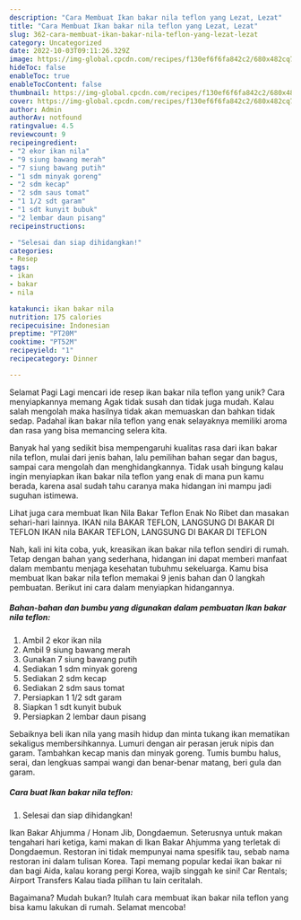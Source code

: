 ```yaml
---
description: "Cara Membuat Ikan bakar nila teflon yang Lezat, Lezat"
title: "Cara Membuat Ikan bakar nila teflon yang Lezat, Lezat"
slug: 362-cara-membuat-ikan-bakar-nila-teflon-yang-lezat-lezat
category: Uncategorized
date: 2022-10-03T09:11:26.329Z
image: https://img-global.cpcdn.com/recipes/f130ef6f6fa842c2/680x482cq70/ikan-bakar-nila-teflon-foto-resep-utama.jpg
hideToc: false
enableToc: true
enableTocContent: false
thumbnail: https://img-global.cpcdn.com/recipes/f130ef6f6fa842c2/680x482cq70/ikan-bakar-nila-teflon-foto-resep-utama.jpg
cover: https://img-global.cpcdn.com/recipes/f130ef6f6fa842c2/680x482cq70/ikan-bakar-nila-teflon-foto-resep-utama.jpg
author: Admin
authorAv: notfound
ratingvalue: 4.5
reviewcount: 9
recipeingredient:
- "2 ekor ikan nila"
- "9 siung bawang merah"
- "7 siung bawang putih"
- "1 sdm minyak goreng"
- "2 sdm kecap"
- "2 sdm saus tomat"
- "1 1/2 sdt garam"
- "1 sdt kunyit bubuk"
- "2 lembar daun pisang"
recipeinstructions:

- "Selesai dan siap dihidangkan!"
categories:
- Resep
tags:
- ikan
- bakar
- nila

katakunci: ikan bakar nila 
nutrition: 175 calories
recipecuisine: Indonesian
preptime: "PT20M"
cooktime: "PT52M"
recipeyield: "1"
recipecategory: Dinner

---
```



Selamat Pagi Lagi mencari ide resep ikan bakar nila teflon yang unik? Cara menyiapkannya memang Agak tidak susah dan tidak juga mudah. Kalau salah mengolah maka hasilnya tidak akan memuaskan dan bahkan tidak sedap. Padahal ikan bakar nila teflon yang enak selayaknya memiliki aroma dan rasa yang bisa memancing selera kita.


Banyak hal yang sedikit bisa mempengaruhi kualitas rasa dari ikan bakar nila teflon, mulai dari jenis bahan, lalu pemilihan bahan segar dan bagus, sampai cara mengolah dan menghidangkannya. Tidak usah bingung kalau ingin menyiapkan ikan bakar nila teflon yang enak di mana pun kamu berada, karena asal sudah tahu caranya maka hidangan ini mampu jadi suguhan istimewa.

Lihat juga cara membuat Ikan Nila Bakar Teflon Enak No Ribet dan masakan sehari-hari lainnya. IKAN nila BAKAR TEFLON, LANGSUNG DI BAKAR DI TEFLON IKAN nila BAKAR TEFLON, LANGSUNG DI BAKAR DI TEFLON


Nah, kali ini kita coba, yuk, kreasikan ikan bakar nila teflon sendiri di rumah. Tetap dengan bahan yang sederhana, hidangan ini dapat memberi manfaat dalam membantu menjaga kesehatan tubuhmu sekeluarga. Kamu bisa membuat Ikan bakar nila teflon memakai 9 jenis bahan dan 0 langkah pembuatan. Berikut ini cara dalam menyiapkan hidangannya.

<!--inarticleads1-->

##### Bahan-bahan dan bumbu yang digunakan dalam pembuatan Ikan bakar nila teflon:

1. Ambil 2 ekor ikan nila
1. Ambil 9 siung bawang merah
1. Gunakan 7 siung bawang putih
1. Sediakan 1 sdm minyak goreng
1. Sediakan 2 sdm kecap
1. Sediakan 2 sdm saus tomat
1. Persiapkan 1 1/2 sdt garam
1. Siapkan 1 sdt kunyit bubuk
1. Persiapkan 2 lembar daun pisang


Sebaiknya beli ikan nila yang masih hidup dan minta tukang ikan mematikan sekaligus membersihkannya. Lumuri dengan air perasan jeruk nipis dan garam. Tambahkan kecap manis dan minyak goreng. Tumis bumbu halus, serai, dan lengkuas sampai wangi dan benar-benar matang, beri gula dan garam. 

<!--inarticleads2-->

##### Cara buat Ikan bakar nila teflon:


1. Selesai dan siap dihidangkan!

Ikan Bakar Ahjumma / Honam Jib, Dongdaemun. Seterusnya untuk makan tengahari hari ketiga, kami makan di Ikan Bakar Ahjumma yang terletak di Dongdaemun. Restoran ini tidak mempunyai nama spesifik tau, sebab nama restoran ini dalam tulisan Korea. Tapi memang popular kedai ikan bakar ni dan bagi Aida, kalau korang pergi Korea, wajib singgah ke sini! Car Rentals; Airport Transfers Kalau tiada pilihan tu lain ceritalah. 

Bagaimana? Mudah bukan? Itulah cara membuat ikan bakar nila teflon yang bisa kamu lakukan di rumah. Selamat mencoba!
